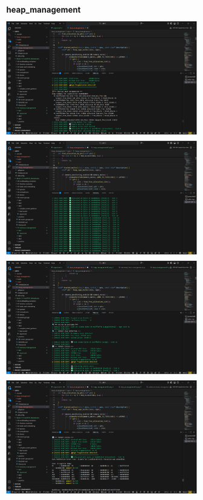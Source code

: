 ## heap_management
![alt text](../../img/heap_management01.png)

![alt text](../../img/heap_management02.png)

![alt text](../../img/heap_management03.png)

![alt text](../../img/heap_management04.png)